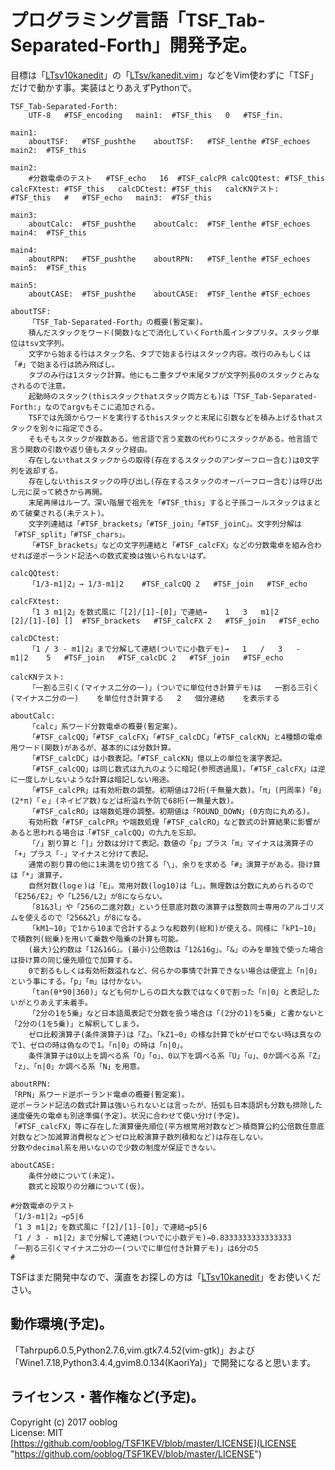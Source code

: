 # プログラミング言語「TSF_Tab-Separated-Forth」開発予定。

目標は「[LTsv10kanedit](https://github.com/ooblog/LTsv10kanedit "ooblog/LTsv10kanedit: 「L:Tsv」の読み書きを中心としたモジュール群と漢字入力「kanedit」のPythonによる実装です(準備中)。")」の「[LTsv/kanedit.vim](LTsv/kanedit.vim "LTsv/kanedit.vim")」などをVim使わずに「TSF」だけで動かす事。実装はとりあえずPythonで。  

    TSF_Tab-Separated-Forth:
    	UTF-8	#TSF_encoding	main1:	#TSF_this	0	#TSF_fin.
    
    main1:
    	aboutTSF:	#TSF_pushthe	aboutTSF:	#TSF_lenthe	#TSF_echoes	main2:	#TSF_this
    
    main2:
    	#分数電卓のテスト	#TSF_echo	16	#TSF_calcPR	calcQQtest:	#TSF_this	calcFXtest:	#TSF_this	calcDCtest:	#TSF_this	calcKNテスト:	#TSF_this	#	#TSF_echo	main3:	#TSF_this
    
    main3:
    	aboutCalc:	#TSF_pushthe	aboutCalc:	#TSF_lenthe	#TSF_echoes	main4:	#TSF_this
    
    main4:
    	aboutRPN:	#TSF_pushthe	aboutRPN:	#TSF_lenthe	#TSF_echoes	main5:	#TSF_this
    
    main5:
    	aboutCASE:	#TSF_pushthe	aboutCASE:	#TSF_lenthe	#TSF_echoes
    
    aboutTSF:
    	「TSF_Tab-Separated-Forth」の概要(暫定案)。
    	積んだスタックをワード(関数)などで消化していくForth風インタプリタ。スタック単位はtsv文字列。
    	文字から始まる行はスタック名、タブで始まる行はスタック内容。改行のみもしくは「#」で始まる行は読み飛ばし。
    	タブのみ行は1スタック計算。他にも二重タブや末尾タブが文字列長0のスタックとみなされるので注意。
    	起動時のスタック(thisスタックthatスタック両方とも)は「TSF_Tab-Separated-Forth:」なのでargvもそこに追加される。
    	TSFでは先頭からワードを実行するthisスタックと末尾に引数などを積み上げるthatスタックを別々に指定できる。
    	そもそもスタックが複数ある。他言語で言う変数の代わりにスタックがある。他言語で言う関数の引数や返り値もスタック経由。
    	存在しないthatスタックからの取得(存在するスタックのアンダーフロー含む)は0文字列を返却する。
    	存在しないthisスタックの呼び出し(存在するスタックのオーバーフロー含む)は呼び出し元に戻って続きから再開。
    	末尾再帰はループ。深い階層で祖先を「#TSF_this」すると子孫コールスタックはまとめて破棄される(未テスト)。
    	文字列連結は「#TSF_brackets」「#TSF_join」「#TSF_joinC」。文字列分解は「#TSF_split」「#TSF_chars」。
    	「#TSF_brackets」などの文字列連結と「#TSF_calcFX」などの分数電卓を組み合わせれば逆ポーランド記法への数式変換は強いられないはず。
    
    calcQQtest:
    	「1/3-m1|2」→	1/3-m1|2	#TSF_calcQQ	2	#TSF_join	#TSF_echo
    
    calcFXtest:
    	「1 3 m1|2」を数式風に「[2]/[1]-[0]」で連結→	1	3	m1|2	[2]/[1]-[0]	[]	#TSF_brackets	#TSF_calcFX	2	#TSF_join	#TSF_echo
    
    calcDCtest:
    	「1 / 3 - m1|2」まで分解して連結(ついでに小数デモ)→	1	/	3	-	m1|2	5	#TSF_join	#TSF_calcDC	2	#TSF_join	#TSF_echo
    
    calcKNテスト:
    	「一割る三引く(マイナス二分の一)」(ついでに単位付き計算デモ)は	一割る三引く(マイナス二分の一)	を単位付き計算する	2	個分連結	を表示する
    
    aboutCalc:
    	「calc」系ワード分数電卓の概要(暫定案)。
    	「#TSF_calcQQ」「#TSF_calcFX」「#TSF_calcDC」「#TSF_calcKN」と4種類の電卓用ワード(関数)があるが、基本的には分数計算。
    	「#TSF_calcDC」は小数表記。「#TSF_calcKN」億以上の単位を漢字表記。
    	「#TSF_calcQQ」は同じ数式は九九のように暗記(参照透過風)。「#TSF_calcFX」は逆に一度しかしないような計算は暗記しない用途。
    	「#TSF_calcPR」は有効桁数の調整。初期値は72桁(千無量大数)。「π」(円周率)「θ」(2*π)「ｅ」(ネイピア数)などは桁溢れ予防で68桁(一無量大数)。
    	「#TSF_calcRO」は端数処理の調整。初期値は「ROUND_DOWN」(0方向に丸める)。
    	有効桁数「#TSF_calcPR」や端数処理「#TSF_calcRO」など数式の計算結果に影響があると思われる場合は「#TSF_calcQQ」の九九を忘却。
    	「/」割り算と「|」分数は分けて表記。数値の「p」プラス「m」マイナスは演算子の「+」プラス「-」マイナスと分けて表記。
    	通常の割り算の他に1未満を切り捨てる「\」、余りを求める「#」演算子がある。掛け算は「*」演算子。
    	自然対数(logｅ)は「E」。常用対数(log10)は「L」。無理数は分数に丸められるので「E256/E2」や「L256/L2」が8にならない。
    	「81&3l」や「256の二進対数」という任意底対数の演算子は整数同士専用のアルゴリズムを使えるので「256&2l」が8になる。
    	「kM1~10」で1から10まで合計するような和数列(総和)が使える。同様に「kP1~10」で積数列(総乗)を用いて乗数や階乗の計算も可能。
    	(最大)公約数は「12&16G」。(最小)公倍数は「12&16g」。「&」のみを単独で使った場合は掛け算の同じ優先順位で加算する。
    	0で割るもしくは有効桁数溢れなど、何らかの事情で計算できない場合は便宜上「n|0」という事にする。「p」「m」は付かない。
    	「tan(θ*90|360)」なども何かしらの巨大な数ではなく0で割った「n|0」と表記したいがとりあえず未着手。
    	「2分の1を5乗」など日本語風表記で分数を扱う場合は「(2分の1)を5乗」と書かないと「2分の(1を5乗)」と解釈してしまう。
    	ゼロ比較演算子(条件演算子)は「Z」。「kZ1~0」の様な計算でkがゼロでない時は真なので1、ゼロの時は偽なので1。「n|0」の時は「n|0」。
    	条件演算子は0以上を調べる系「O」「o」、0以下を調べる系「U」「u」、0か調べる系「Z」「z」、「n|0」か調べる系「N」を用意。
    
    aboutRPN:
   	「RPN」系ワード逆ポーランド電卓の概要(暫定案)。
   	逆ポーランド記法の数式計算は強いられないとは言ったが、括弧も日本語訳も分数も排除した速度優先の電卓も別途準備(予定)。状況に合わせて使い分け(予定)。
   	「#TSF_calcFX」等に存在した演算優先順位(平方根常用対数など＞積商算公約公倍数任意底対数など＞加減算消費税など＞ゼロ比較演算子数列積和など)は存在しない。
   	分数やdecimal系を用いないので少数の制度が保証できない。
    
    aboutCASE:
    	条件分岐について(未定)。
    	数式と段取りの分離について(仮)。

    #分数電卓のテスト
    「1/3-m1|2」→p5|6
    「1 3 m1|2」を数式風に「[2]/[1]-[0]」で連結→p5|6
    「1 / 3 - m1|2」まで分解して連結(ついでに小数デモ)→0.8333333333333333
    「一割る三引くマイナス二分の一(ついでに単位付き計算デモ)」は6分の5
    #

TSFはまだ開発中なので、漢直をお探しの方は「[LTsv10kanedit](https://github.com/ooblog/LTsv10kanedit "ooblog/LTsv10kanedit: 「L:Tsv」の読み書きを中心としたモジュール群と漢字入力「kanedit」のPythonによる実装です(準備中)。")」をお使いください。  


## 動作環境&#40;予定&#41;。

「Tahrpup6.0.5,Python2.7.6,vim.gtk7.4.52&#40;vim-gtk&#41;」および「Wine1.7.18,Python3.4.4,gvim8.0.134&#40;KaoriYa&#41;」で開発になると思います。  


## ライセンス・著作権など&#40;予定&#41;。

Copyright (c) 2017 ooblog  
License: MIT  
[https://github.com/ooblog/TSF1KEV/blob/master/LICENSE](LICENSE "https://github.com/ooblog/TSF1KEV/blob/master/LICENSE")  

